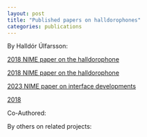 ```yaml
---
layout: post
title: "Published papers on halldorophones"
categories: publications
---
```

By Halldór Úlfarsson:

[2018 NIME paper on the halldorophone](https://halldorulfarsson.github.io/info/assets/papers/Halldorophone_NIME_2018.pdf "download")

[2018 NIME paper on the halldorophone](assets/2023_nime_ulfarsson_magnusson_ergodynamics_string_feedback.pdf)

[2023 NIME paper on interface developments](/papers/2023_nime_ulfarsson_magnusson_ergodynamics_string_feedback.pdf)

<a href="/assets/papers/Halldorophone_NIME_2018.pdf">2018</a>

Co-Authored:

By others on related projects:
